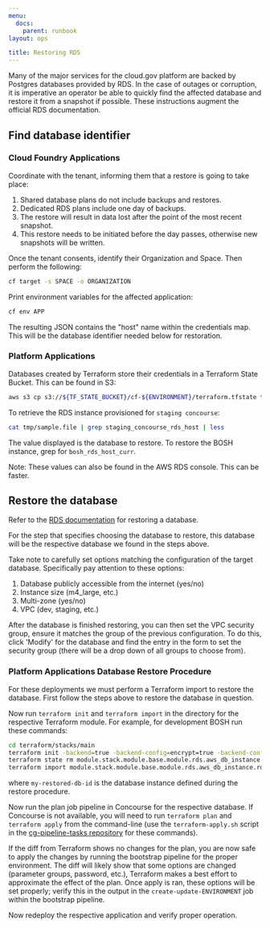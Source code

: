 ```yaml
---
menu:
  docs:
    parent: runbook
layout: ops

title: Restoring RDS
---
```


Many of the major services for the cloud.gov platform are backed by Postgres databases provided by RDS.  In the case of outages or corruption, it is imperative an operator be able to quickly find the affected database and restore it from a snapshot if possible.  These instructions augment the official RDS documentation.

## Find database identifier

### Cloud Foundry Applications
Coordinate with the tenant, informing them that a restore is going to take place:

1. Shared database plans do not include backups and restores.
1. Dedicated RDS plans include one day of backups.
1. The restore will result in data lost after the point of the most recent snapshot.
1. This restore needs to be initiated before the day passes, otherwise new snapshots will be written.

Once the tenant consents, identify their Organization and Space.  Then perform the following:
```sh
cf target -s SPACE -o ORGANIZATION
```

Print environment variables for the affected application:
```sh
cf env APP
```

The resulting JSON contains the "host" name within the credentials map.  This will be the database identifier needed below for restoration.

### Platform Applications
Databases created by Terraform store their credentials in a Terraform State Bucket.  This can be found in S3:
```sh
aws s3 cp s3://${TF_STATE_BUCKET}/cf-${ENVIRONMENT}/terraform.tfstate tmp/state.file
```

To retrieve the RDS instance provisioned for `staging concourse`:
```sh
cat tmp/sample.file | grep staging_concourse_rds_host | less
```

The value displayed is the database to restore.  To restore the BOSH instance, grep for `bosh_rds_host_curr`.

Note: These values can also be found in the AWS RDS console.  This can be faster.

## Restore the database
Refer to the [RDS documentation](https://docs.aws.amazon.com/AmazonRDS/latest/UserGuide/USER_RestoreFromSnapshot.html) for restoring a database.

For the step that specifies choosing the database to restore, this database will be the respective database we found in the steps above.

Take note to carefully set options matching the configuration of the target database.  Specifically pay attention to these options:

1. Database publicly accessible from the internet (yes/no)
1. Instance size (m4_large, etc.)
1. Multi-zone (yes/no)
1. VPC (dev, staging, etc.)

After the database is finished restoring, you can then set the VPC security group, ensure it matches the group of the previous configuration.  To do this, click 'Modify' for the database and find the entry in the form to set the security group (there will be a drop down of all groups to choose from).

### Platform Applications Database Restore Procedure
For these deployments we must perform a Terraform import to restore the database.  First follow the steps above to restore the database in question.

Now run `terraform init` and `terraform import` in the directory for the respective Terraform module.  For example, for development BOSH run these commands:

```sh
cd terraform/stacks/main
terraform init -backend=true -backend-config=encrypt=true -backend-config=bucket=terraform-state -backend-config=key=development/terraform.tfstate
terraform state rm module.stack.module.base.module.rds.aws_db_instance.rds_database
terraform import module.stack.module.base.module.rds.aws_db_instance.rds_database my-restored-db-id
```

where `my-restored-db-id` is the database instance defined during the restore procedure.

Now run the plan job pipeline in Concourse for the respective database. If Concourse is not available, you will need to run `terraform plan` and `terraform apply` from the command-line (use the `terraform-apply.sh` script in the [cg-pipeline-tasks repository](https://github.com/18F/cg-pipeline-tasks) for these commands).

If the diff from Terraform shows no changes for the plan, you are now safe to apply the changes by running the bootstrap pipeline for the proper environment.  The diff will likely show that some options are changed (parameter groups, password, etc.), Terraform makes a best effort to approximate the effect of the plan.  Once apply is ran, these options will be set properly; verify this in the output in the `create-update-ENVIRONMENT` job within the bootstrap pipeline.

Now redeploy the respective application and verify proper operation.